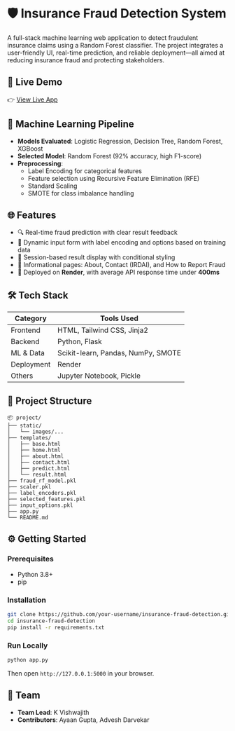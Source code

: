 # 🛡️ Insurance Fraud Detection System

A full-stack machine learning web application to detect fraudulent insurance claims using a Random Forest classifier. The project integrates a user-friendly UI, real-time prediction, and reliable deployment—all aimed at reducing insurance fraud and protecting stakeholders.

## 🚀 Live Demo

👉 [View Live App]([https://your-render-link.com](https://insurance-fraud-detector-bvjh.onrender.com/))  

## 🧠 Machine Learning Pipeline

- **Models Evaluated**: Logistic Regression, Decision Tree, Random Forest, XGBoost  
- **Selected Model**: Random Forest (92% accuracy, high F1-score)  
- **Preprocessing**:  
  - Label Encoding for categorical features  
  - Feature selection using Recursive Feature Elimination (RFE)  
  - Standard Scaling  
  - SMOTE for class imbalance handling  

## 🌐 Features

- 🔍 Real-time fraud prediction with clear result feedback  
- 🧾 Dynamic input form with label encoding and options based on training data  
- 🔄 Session-based result display with conditional styling  
- 📄 Informational pages: About, Contact (IRDAI), and How to Report Fraud  
- 🚀 Deployed on **Render**, with average API response time under **400ms**

## 🛠️ Tech Stack

| Category         | Tools Used                           |
|------------------|--------------------------------------|
| Frontend         | HTML, Tailwind CSS, Jinja2           |
| Backend          | Python, Flask                        |
| ML & Data        | Scikit-learn, Pandas, NumPy, SMOTE   |
| Deployment       | Render                               |
| Others           | Jupyter Notebook, Pickle             |

## 📁 Project Structure

```
📦 project/
├── static/
│   └── images/...
├── templates/
│   ├── base.html
│   ├── home.html
│   ├── about.html
│   ├── contact.html
│   ├── predict.html
│   └── result.html
├── fraud_rf_model.pkl
├── scaler.pkl
├── label_encoders.pkl
├── selected_features.pkl
├── input_options.pkl
├── app.py
└── README.md
```

## ⚙️ Getting Started

### Prerequisites

- Python 3.8+
- pip

### Installation

```bash
git clone https://github.com/your-username/insurance-fraud-detection.git
cd insurance-fraud-detection
pip install -r requirements.txt
```

### Run Locally

```bash
python app.py
```

Then open `http://127.0.0.1:5000` in your browser.

## 👥 Team

- **Team Lead**: K Vishwajith 
- **Contributors**: Ayaan Gupta, Advesh Darvekar

